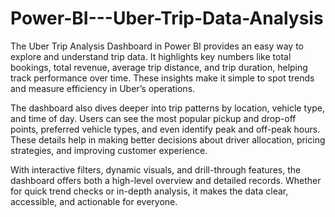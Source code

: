 # Power-BI---Uber-Trip-Data-Analysis

The Uber Trip Analysis Dashboard in Power BI provides an easy way to explore and understand trip data. It highlights key numbers like total bookings, total revenue, average trip distance, and trip duration, helping track performance over time. These insights make it simple to spot trends and measure efficiency in Uber’s operations.

The dashboard also dives deeper into trip patterns by location, vehicle type, and time of day. Users can see the most popular pickup and drop-off points, preferred vehicle types, and even identify peak and off-peak hours. These details help in making better decisions about driver allocation, pricing strategies, and improving customer experience.

With interactive filters, dynamic visuals, and drill-through features, the dashboard offers both a high-level overview and detailed records. Whether for quick trend checks or in-depth analysis, it makes the data clear, accessible, and actionable for everyone.
